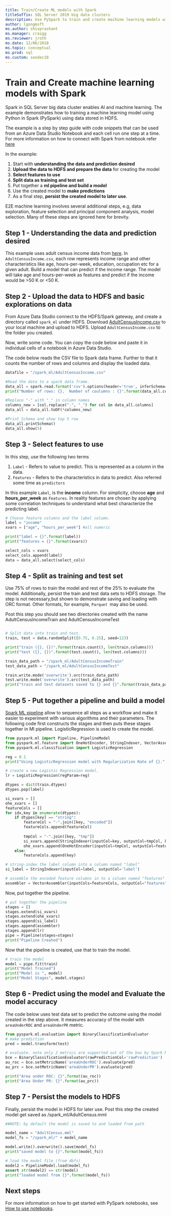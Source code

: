 ```yaml
---
title: Train/Create ML models with Spark 
titleSuffix: SQL Server 2019 big data clusters
description: Use PySpark to train and create machine learning models with Spark on SQL Server big data clusters (preview).
author: lgongmsft
ms.author: shivprashant
ms.manager: craigg
ms.reviewer: jroth
ms.date: 12/06/2018
ms.topic: conceptual
ms.prod: sql
ms.custom: seodec18
---
```


# Train and Create machine learning models with Spark

Spark in SQL Server big data cluster enables AI and machine learning. The example demonstrates how to training a machine learning model using Python in Spark (PySpark) using data stored in HDFS. 

The example is a step by step guide with code snippets that can be used from an Azure Data Studio Notebook and each cell run one step at a time. For more information on how to connect with Spark from notebook refer [here](notebooks-guidance.md)

In the example:

1. Start with **understanding the data and prediction desired**
2. **Upload the data to HDFS and prepare the data** for creating the model
3. **Select features to use**
4. **Split data as  training and test set**
5. Put together a **ml pipeline and build a model**
6. Use the created model to **make predictions**
7. As a final step, **persist the created model to later use**.

E2E machine learning involves several additional steps, e.g, data exploration, feature selection and principal component analysis, model selection. Many of these steps are ignored here for brevity.

## Step 1 - Understanding the data and prediction desired

This example uses adult census income data from [here]( https://amldockerdatasets.azureedge.net/AdultCensusIncome.csv ). In `AdultCensusIncome.csv`, each row represents income range and other characteristics like age, hours-per-week, education, occupation etc for a given adult. Build a model that can predict if the income range. The model will take age and hours-per-week as features and predict if the income would be >50 K or <50 K. 

## Step 2 - Upload the data to HDFS and basic explorations on data
From Azure Data Studio connect to the HDFS/Spark gateway, and create a directory called `spark_ml` under HDFS. 
Download [AdultCensusIncome.csv]( https://amldockerdatasets.azureedge.net/AdultCensusIncome.csv ) to your local machine and upload to HDFS. Upload `AdultCensusIncome.csv` to the folder you created.


Now, write some code. You can copy the code below and paste it in individual cells of a notebook in Azure Data Studio. 

The code below reads the CSV file to Spark data frame. Further to that it counts the number of rows and columns and display the loaded data.

```python
datafile = "/spark_ml/AdultCensusIncome.csv"

#Read the data to a spark data frame.
data_all = spark.read.format('csv').options(header='true', inferSchema='true', ignoreLeadingWhiteSpace='true', ignoreTrailingWhiteSpace='true').load(datafile)
print("Number of rows: {},  Number of coulumns : {}".format(data_all.count(), len(data_all.columns)))

#Replace "-" with "_" in column names
columns_new = [col.replace("-", "_") for col in data_all.columns]
data_all = data_all.toDF(*columns_new)

#Print Schema and show top 5 row
data_all.printSchema() 
data_all.show(5)
```

## Step 3 - Select features to use

In this step, use the following two terms
1. `Label`    - Refers to value to predict. This is represented as a column in the data.  
2. `Features` - Refers to the characteristics in data to predict. Also referred some time as `predictors` 

In this example `Label`, is the **income** column. For simplicity, choose **age** and **hours_per_week** as `Features`. In reality features are chosen by applying some correlation techniques to understand what best characterize the predicting label.

```python
# Choose feature columns and the label column.
label = "income"
xvars = ["age", "hours_per_week"] #all numeric

print("label = {}".format(label))
print("features = {}".format(xvars))

select_cols = xvars
select_cols.append(label)
data = data_all.select(select_cols)

```

## Step 4 - Split as training and test set

Use 75% of rows to train the model and rest of the 25% to evaluate the model. Additionally, persist the train and test data sets to HDFS storage. The step is not necessary,but shown to demonstrate saving and loading with ORC format. Other formats, for example, `Parquet `may also be used.

Post this step you should see two directories created with the name AdultCensusIncomeTrain and AdultCensusIncomeTest

```python

# Split data into train and test.
train, test = data.randomSplit([0.75, 0.25], seed=123)

print("train ({}, {})".format(train.count(), len(train.columns)))
print("test ({}, {})".format(test.count(), len(test.columns)))

train_data_path = "/spark_ml/AdultCensusIncomeTrain"
test_data_path = "/spark_ml/AdultCensusIncomeTest"

train.write.mode('overwrite').orc(train_data_path)
test.write.mode('overwrite').orc(test_data_path)
print("train and test datasets saved to {} and {}".format(train_data_path, test_data_path))

```

## Step 5 - Put together a pipeline and build a model
[Spark ML pipeline](https://spark.apache.org/docs/2.3.1/ml-pipeline.html) allow to sequence all steps as a workflow and make it easier to experiment with various algorithms and their parameters. The following code first constructs the stages and then puts these stages together in Ml pipeline.  LogisticRegression is used to create the model.

```python
from pyspark.ml import Pipeline, PipelineModel
from pyspark.ml.feature import OneHotEncoder, StringIndexer, VectorAssembler
from pyspark.ml.classification import LogisticRegression

reg = 0.1
print("Using LogisticRegression model with Regularization Rate of {}.".format(reg))

# create a new Logistic Regression model.
lr = LogisticRegression(regParam=reg)

dtypes = dict(train.dtypes)
dtypes.pop(label)

si_xvars = []
ohe_xvars = []
featureCols = []
for idx,key in enumerate(dtypes):
    if dtypes[key] == "string":
        featureCol = "-".join([key, "encoded"])
        featureCols.append(featureCol)
        
        tmpCol = "-".join([key, "tmp"])
        si_xvars.append(StringIndexer(inputCol=key, outputCol=tmpCol, handleInvalid="skip")) #, handleInvalid="keep"
        ohe_xvars.append(OneHotEncoder(inputCol=tmpCol, outputCol=featureCol))
    else:
        featureCols.append(key)

# string-index the label column into a column named "label"
si_label = StringIndexer(inputCol=label, outputCol='label')

# assemble the encoded feature columns in to a column named "features"
assembler = VectorAssembler(inputCols=featureCols, outputCol="features")

```

Now, put together the pipeline. 

```python
# put together the pipeline
stages = []
stages.extend(si_xvars)
stages.extend(ohe_xvars)
stages.append(si_label)
stages.append(assembler)
stages.append(lr)
pipe = Pipeline(stages=stages)
print("Pipeline Created")

```

Now that the pipeline is created, use that to train the model.

```python
# train the model
model = pipe.fit(train)
print("Model Trained")
print("Model is ", model)
print("Model Stages", model.stages)

```

## Step 6 - Predict using the model and Evaluate the model accuracy
The code below uses test data set to predict the outcome using the model created in the step above. It measures accuracy of the model with `areaUnderROC` and `areaUnderPR` metric.

```python
from pyspark.ml.evaluation import BinaryClassificationEvaluator
# make prediction
pred = model.transform(test)

# evaluate. note only 2 metrics are supported out of the box by Spark ML.
bce = BinaryClassificationEvaluator(rawPredictionCol='rawPrediction')
au_roc = bce.setMetricName('areaUnderROC').evaluate(pred)
au_prc = bce.setMetricName('areaUnderPR').evaluate(pred)

print("Area under ROC: {}".format(au_roc))
print("Area Under PR: {}".format(au_prc))
```


## Step 7 - Persist the models to HDFS
Finally, persist the model in HDFS for later use. Post this step the created model get saved as /spark_ml/AdultCensus.mml

```python
##NOTE: by default the model is saved to and loaded from path

model_name = "AdultCensus.mml"
model_fs = "/spark_ml/" + model_name

model.write().overwrite().save(model_fs)
print("saved model to {}".format(model_fs))

# load the model file (from dbfs)
model2 = PipelineModel.load(model_fs)
assert str(model2) == str(model)
print("loaded model from {}".format(model_fs))
```

## Next steps

For more information on how to get started with PySpark notebooks, see [How to use notebooks](notebooks-guidance.md).